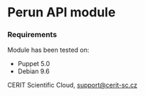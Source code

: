 # Perun API module 

### Requirements
Module has been tested on:
* Puppet 5.0
* Debian 9.6

CERIT Scientific Cloud, <support@cerit-sc.cz>

